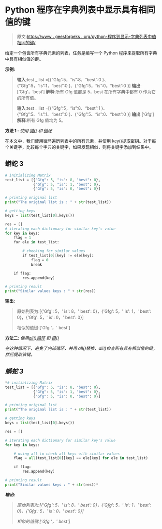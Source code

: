 # Python 程序在字典列表中显示具有相同值的键

> 原文:[https://www . geesforgeks . org/python-程序到显示-字典列表中值相同的键/](https://www.geeksforgeeks.org/python-program-to-display-keys-with-same-values-in-a-dictionary-list/)

给定一个包含所有字典元素的列表，任务是编写一个 Python 程序来提取所有字典中具有相似值的键。

**示例:**

> **输入**:test _ list =[{“Gfg”:5，“is”:8，“best”:0 }、{“Gfg”:5，“is”:1，“best”:0 }、{“Gfg”:5，“is”:0，“best”:0 }]
> **输出**:[‘Gfg’，‘best’]
> **解释**:所有 Gfg 值都是 5，best 在所有字典中都有 0 作为它的所有值。
> 
> **输入**:test _ list =[{“Gfg”:5，“is”:8、“best”:1 }、{“Gfg”:5、“is”:1、“best”:0 }、{“Gfg”:5、“is”:0、“best”:0 }]
> **输出**:[‘Gfg’]
> **解释**:所有 Gfg 值均为 5。

**方法 1 :** *使用* [*键()*](https://www.geeksforgeeks.org/python-dictionary/) *和* [*循环*](https://www.geeksforgeeks.org/loops-in-python/)

在本文中，我们使用循环遍历列表中的所有元素，并使用 key()提取密钥。对于每个关键字，比较每个字典的关键字，如果发现相似，则将关键字添加到结果中。

## 蟒蛇 3

```py
# initializing Matrix
test_list = [{"Gfg": 5, "is": 8, "best": 0},
             {"Gfg": 5, "is": 1, "best": 0},
             {"Gfg": 5, "is": 0, "best": 0}]

# printing original list
print("The original list is : " + str(test_list))

# getting keys
keys = list(test_list[0].keys())

res = []
# iterating each dictionary for similar key's value
for key in keys:
    flag = 1
    for ele in test_list:

        # checking for similar values
        if test_list[0][key] != ele[key]:
            flag = 0
            break

    if flag:
        res.append(key)

# printing result
print("Similar values keys : " + str(res))
```

**输出:**

> 原始列表为:[{'Gfg': 5，' is': 8，' best': 0}，{'Gfg': 5，' is': 1，' best': 0}，{'Gfg': 5，' is': 0，' best': 0}]
> 
> 相似的值键:['Gfg '，' best']

**方法二:** *使用*[*all()*](https://www.geeksforgeeks.org/any-all-in-python/)*[*循环*](https://www.geeksforgeeks.org/loops-in-python/) *和* [*键()*](https://www.geeksforgeeks.org/python-dictionary/)*

*在这种情况下，避免了内部循环，并用 all()替换，all()检查所有具有相似值的键，然后提取该键。*

## *蟒蛇 3*

```py
*# initializing Matrix
test_list = [{"Gfg": 5, "is": 8, "best": 0},
             {"Gfg": 5, "is": 1, "best": 0},
             {"Gfg": 5, "is": 0, "best": 0}]

# printing original list
print("The original list is : " + str(test_list))

# getting keys
keys = list(test_list[0].keys())

res = []

# iterating each dictionary for similar key's value
for key in keys:

    # using all to check all keys with similar values
    flag = all(test_list[0][key] == ele[key] for ele in test_list)

    if flag:
        res.append(key)

# printing result
print("Similar values keys : " + str(res))*
```

***输出:***

> *原始列表为:[{'Gfg': 5，' is': 8，' best': 0}，{'Gfg': 5，' is': 1，' best': 0}，{'Gfg': 5，' is': 0，' best': 0}]*
> 
> *相似的值键:['Gfg '，' best']*